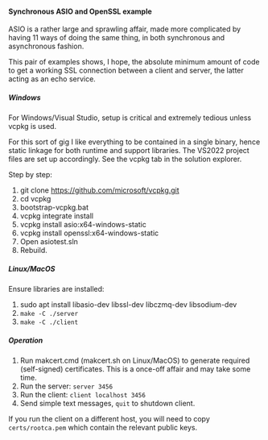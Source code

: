 
#### Synchronous ASIO and OpenSSL example ####

ASIO is a rather large and sprawling affair, made more complicated by having 11 ways of doing the same thing, in both synchronous and asynchronous fashion.

This pair of examples shows, I hope, the absolute minimum amount of code to get a working SSL connection between a client and server, the latter acting as an echo service.

##### Windows #####

For Windows/Visual Studio, setup is critical and extremely tedious unless vcpkg is used.

For this sort of gig I like everything to be contained in a single binary, hence static linkage for both runtime and support libraries. The VS2022 project files are set up accordingly. See the vcpkg tab in the solution explorer.

Step by step:

1. git clone https://github.com/microsoft/vcpkg.git
2. cd vcpkg
3. bootstrap-vcpkg.bat
4. vcpkg integrate install
5. vcpkg install asio:x64-windows-static
6. vcpkg install openssl:x64-windows-static
7. Open asiotest.sln
8. Rebuild.

##### Linux/MacOS #####

Ensure libraries are installed:

1. sudo apt install libasio-dev libssl-dev libczmq-dev libsodium-dev
2. `make -C ./server`
3. `make -C ./client`

##### Operation #####

1. Run makcert.cmd (makcert.sh on Linux/MacOS) to generate required (self-signed) certificates. This is a once-off affair and may take some time.
2. Run the server: `server 3456`
3. Run the client: `client localhost 3456`
4. Send simple text messages, `quit` to shutdown client.

If you run the client on a different host, you will need to copy `certs/rootca.pem` which contain the relevant public keys.
